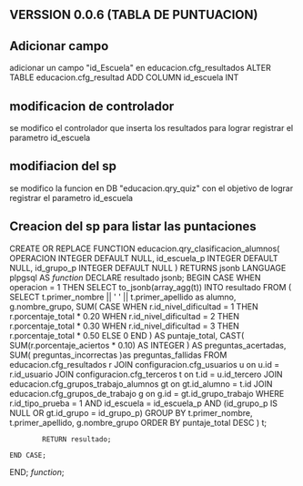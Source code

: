 ## VERSSION 0.0.6 (TABLA DE PUNTUACION)

## Adicionar campo 
adicionar un campo "id_Escuela" en educacion.cfg_resultados
ALTER TABLE educacion.cfg_resultad ADD COLUMN id_escuela INT

## modificacion de controlador
se modifico el controlador que inserta los resultados
para lograr registrar el parametro id_escuela

## modifiacion del sp
se modifico la funcion en DB "educacion.qry_quiz"
con el objetivo de lograr registrar el parametro id_escuela

## Creacion del sp para listar las puntaciones
CREATE OR REPLACE FUNCTION educacion.qry_clasificacion_alumnos(
    OPERACION INTEGER DEFAULT NULL,
    id_escuela_p INTEGER DEFAULT NULL,
    id_grupo_p INTEGER DEFAULT NULL
)
RETURNS jsonb
LANGUAGE plpgsql
AS $function$
DECLARE
    resultado jsonb;
BEGIN
    CASE
        WHEN operacion = 1 THEN
            SELECT to_jsonb(array_agg(t))
            INTO resultado
            FROM (
                SELECT 
                    t.primer_nombre || ' ' || t.primer_apellido as alumno,
                    g.nombre_grupo,
                    SUM(
                        CASE 
                            WHEN r.id_nivel_dificultad = 1 THEN r.porcentaje_total * 0.20
                            WHEN r.id_nivel_dificultad = 2 THEN r.porcentaje_total * 0.30
                            WHEN r.id_nivel_dificultad = 3 THEN r.porcentaje_total * 0.50
                            ELSE 0
                        END
                    ) AS puntaje_total,
                    CAST(
                        SUM(r.porcentaje_aciertos * 0.10) AS INTEGER
                    ) AS preguntas_acertadas,
                    SUM(
                        preguntas_incorrectas
                    )as preguntas_fallidas
                FROM educacion.cfg_resultados r
                JOIN configuracion.cfg_usuarios u on u.id = r.id_usuario
                JOIN configuracion.cfg_terceros t on t.id = u.id_tercero
                JOIN educacion.cfg_grupos_trabajo_alumnos gt on gt.id_alumno = t.id
                JOIN educacion.cfg_grupos_de_trabajo g on g.id = gt.id_grupo_trabajo
                WHERE r.id_tipo_prueba = 1 AND id_escuela = id_escuela_p
                AND (id_grupo_p IS NULL OR gt.id_grupo = id_grupo_p)
                GROUP BY t.primer_nombre, t.primer_apellido, g.nombre_grupo
                ORDER BY puntaje_total DESC
            ) t;

            RETURN resultado;

    END CASE;
END;
$function$;

